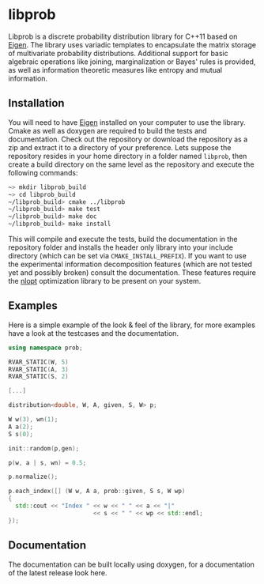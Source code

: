 libprob
=======

Libprob is a discrete probability distribution library for C++11 based on [Eigen](http://eigen.tuxfamily.org/). The library uses variadic templates to encapsulate the matrix storage of multivariate probability distributions. Additional support for basic algebraic operations like joining, marginalization or Bayes' rules is provided, as well as information theoretic measures like entropy and mutual information.

Installation
------------

You will need to have [Eigen](http://eigen.tuxfamily.org/) installed on your computer to use the library. Cmake as well as doxygen are required to build the tests and documentation. Check out the repository or download the repository as a zip and extract it to a directory of your preference. Lets suppose the repository resides in your home directory in a folder named `libprob`, then create a build directory on the same level as the repository and execute the following commands:

```sh
~> mkdir libprob_build
~> cd libprob_build
~/libprob_build> cmake ../libprob
~/libprob_build> make test
~/libprob_build> make doc
~/libprob_build> make install
```

This will compile and execute the tests, build the documentation in the repository folder and installs the header only library into your include directory (which can be set via `CMAKE_INSTALL_PREFIX`). If you want to use the experimental information decomposition features (which are not tested yet and possibly broken) consult the documentation. These features require the [nlopt](http://ab-initio.mit.edu/wiki/index.php/NLopt) optimization library to be present on your system.

Examples
--------

Here is a simple example of the look & feel of the library, for more examples have a look at the testcases and the documentation.

```c++
using namespace prob;

RVAR_STATIC(W, 5)
RVAR_STATIC(A, 3)
RVAR_STATIC(S, 2)

[...]

distribution<double, W, A, given, S, W> p;

W w(3), wn(1);
A a(2);
S s(0);

init::random(p,gen);

p(w, a | s, wn) = 0.5;

p.normalize();

p.each_index([] (W w, A a, prob::given, S s, W wp)
{ 
  std::cout << "Index " << w << " " << a << "|"
    	       	      	<< s << " " << wp << std::endl;
});

```

Documentation
-------------

The documentation can be built locally using doxygen, for a documentation of the latest release look here.


